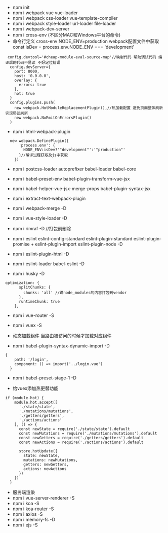 + npm init
+ npm i webpack vue vue-loader
+ npm i webpack css-loader vue-template-compiler
+ npm i webpack style-loader url-loader file-loader
+ npm i webpack-dev-server
+ npm i cross-env (不区分MAC和Windows平台的命令)
+ 命令行定义 cross-env NODE_ENV=production
 webpack配置文件中获取 const isDev = process.env.NODE_ENV === 'development'
```
 config.devtool='#cheap-module-eval-source-map'//映射代码 帮助调试代码 编译后的代码不易读 不好定位错误
  config.devServer={
    port: 8000,
    host: '0.0.0.0',
    overlay: {
      errors: true
    },
    hot: true
  }
  config.plugins.push(
    new webpack.HotModuleReplacementPlugin(),//热加载配置 避免页面整体刷新 实现局部刷新
    new webpack.NoEmitOnErrorsPlugin()
  )
```
+  npm i html-webpack-plugin

```
  new webpack.DefinePlugin({
      'process.env': {
        NODE_ENV:isDev?'"development"':'"production"'
      }//编译过程获取及js中获取
    })
```
+ npm i postcss-loader autoprefixer babel-loader babel-core
+ npm i babel-preset-env babel-plugin-transform-vue-jsx
+ npm i babel-helper-vue-jsx-merge-props babel-plugin-syntax-jsx
+ npm i extract-text-webpack-plugin
+ npm i webpack-merge -D
+ npm i vue-style-loader -D
+ npm i rimraf -D //打包前刪除

+ npm i eslint eslint-config-standard eslint-plugin-standard eslint-plugin-promise + eslint-plugin-import eslint-plugin-node -D
+ npm i eslint-plugin-html -D
+ npm i eslint-loader babel-eslint -D
+ npm i husky -D

```
optimization: {
      splitChunks: {
        chunks: 'all' //讲node_modules的内容打包到vendor
      },
      runtimeChunk: true
    },
```

+ npm i vue-router -S
+ npm i vuex -S

+ 动态加载组件
当路由被访问的时候才加载对应组件
+ npm i babel-plugin-syntax-dynamic-import -D

```
{
    path: '/login',
    component: () => import('../login.vue')
  }
```
+ npm i babel-preset-stage-1 -D

+ 给vuex添加热更替功能

```
if (module.hot) {
    module.hot.accept([
      './state/state',
      './mutations/mutations',
      './getters/getters',
      './actions/actions'
    ], () => {
      const newState = require('./state/state').default
      const newMutations = require('./mutations/mutations').default
      const newGetters = require('./getters/getters').default
      const newActions = require('./actions/actions').default

      store.hotUpdate({
        state: newState,
        mutations: newMutations,
        getters: newGetters,
        actions: newActions
      })
    })
  }
```

+ 服务端渲染
+ npm i vue-server-renderer -S
+ npm i koa -S
+ npm i koa-router -S
+ npm i axios -S
+ npm i memory-fs -D
+ npm i ejs -S

